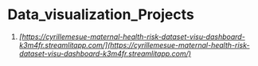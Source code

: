 # Data_visualization_Projects

1. *[https://cyrillemesue-maternal-health-risk-dataset-visu-dashboard-k3m4fr.streamlitapp.com/](https://cyrillemesue-maternal-health-risk-dataset-visu-dashboard-k3m4fr.streamlitapp.com/)*
